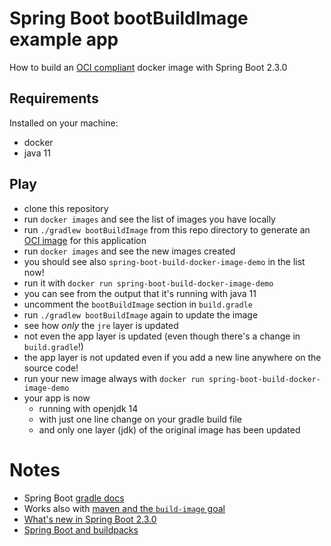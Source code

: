 # Spring Boot bootBuildImage example app

How to build an [OCI compliant](https://www.opencontainers.org/) docker image with Spring Boot 2.3.0

## Requirements

Installed on your machine:
- docker
- java 11

## Play

- clone this repository
- run `docker images` and see the list of images you have locally
- run `./gradlew bootBuildImage` from this repo directory to generate an [OCI image](https://www.opencontainers.org/) for this application
- run `docker images` and see the new images created
- you should see also `spring-boot-build-docker-image-demo` in the list now!
- run it with `docker run spring-boot-build-docker-image-demo`
- you can see from the output that it's running with java 11
- uncomment the `bootBuildImage` section in `build.gradle`
- run `./gradlew bootBuildImage` again to update the image
- see how _only_ the `jre` layer is updated
- not even the app layer is updated (even though there's a change in `build.gradle`!)
- the app layer is not updated even if you add a new line anywhere on the source code!
- run your new image always with `docker run spring-boot-build-docker-image-demo`
- your app is now
  - running with openjdk 14
  - with just one line change on your gradle build file
  - and only one layer (jdk) of the original image has been updated
  
# Notes

- Spring Boot [gradle docs](https://docs.spring.io/spring-boot/docs/current/gradle-plugin/reference/html/#build-image)
- Works also with [maven and the `build-image` goal](https://docs.spring.io/spring-boot/docs/current/maven-plugin/reference/html/#build-image)
- [What's new in Spring Boot 2.3.0](https://spring.io/blog/2020/05/15/spring-boot-2-3-0-available-now)
- [Spring Boot and buildpacks](https://spring.io/blog/2020/01/27/creating-docker-images-with-spring-boot-2-3-0-m1)